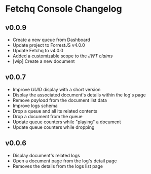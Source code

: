 # Fetchq Console Changelog

## v0.0.9

- Create a new queue from Dashboard
- Update project to ForrestJS v4.0.0
- Update Fetchq to v4.0.0
- Added a customizable scope to the _JWT claims_
- [wip] Create a new document

## v0.0.7

- Improve _UUID_ display with a short version
- Display the associated document's details within the log's page
- Remove _payload_ from the document list data
- Improve logs schema
- Drop a queue and all its related contents
- Drop a document from the queue
- Update queue counters while "playing" a document
- Update queue counters while dropping

## v0.0.6

- Display document's related logs
- Open a document page from the log's detail page
- Removes the details from the logs list page
